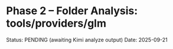 # Phase 2 – Folder Analysis: tools/providers/glm

Status: PENDING (awaiting Kimi analyze output)
Date: 2025-09-21

